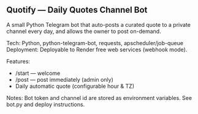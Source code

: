 Quotify — Daily Quotes Channel Bot
---------------------------------
A small Python Telegram bot that auto-posts a curated quote to a private channel every day, and allows the owner to post on-demand.

Tech: Python, python-telegram-bot, requests, apscheduler/job-queue
Deployment: Deployable to Render free web services (webhook mode).

Features:
- /start — welcome
- /post <message> — post immediately (admin only)
- Daily automatic quote (configurable hour & TZ)

Notes: Bot token and channel id are stored as environment variables. See bot.py and deploy instructions.
